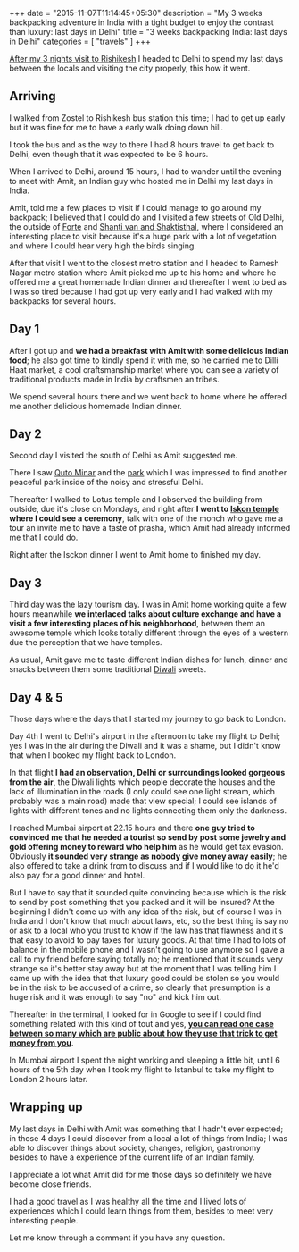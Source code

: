 +++
date = "2015-11-07T11:14:45+05:30"
description = "My 3 weeks backpacking adventure in India with a tight budget to enjoy the contrast than luxury: last days in Delhi"
title = "3 weeks backpacking India: last days in Delhi"
categories = [
  "travels"
]
+++

[After my 3 nights visit to Rishikesh](3-weeks-backpacking-india-8) I headed to Delhi to spend my last days between the locals and visiting the city properly, this how it went.

## Arriving

I walked from Zostel to Rishikesh bus station this time; I had to get up early but it was fine for me to have a early walk doing down hill.

I took the bus and as the way to there I had 8 hours travel to get back to Delhi, even though that it was expected to be 6 hours.

When I arrived to Delhi, around 15 hours, I had to wander until the evening to meet with Amit, an Indian guy who hosted me in Delhi my last days in India.

Amit, told me a few places to visit if I could manage to go around my backpack; I believed that I could do and I visited a few streets of Old Delhi, the outside of <a href="" target="_blank" rel="nofollow">Forte</a> and <a href="" target="_blank" rel="nofollow">Shanti van and Shaktisthal</a>, where I considered an interesting place to visit because it's a huge park with a lot of vegetation and where I could hear very high the birds singing.

After that visit I went to the closest metro station and I headed to Ramesh Nagar metro station where Amit picked me up to his home and where he offered me a great homemade Indian dinner and thereafter I went to bed as I was so tired because I had got up very early and I had walked with my backpacks for several hours.

## Day 1

After I got up and **we had a breakfast with Amit with some delicious Indian food**; he also got time to kindly spend it with me, so he carried me to Dilli Haat market, a cool craftsmanship market where you can see a variety of traditional products made in India by craftsmen an tribes.

We spend several hours there and we went back to home where he offered me another delicious homemade Indian dinner.

## Day 2

Second day I visited the south of Delhi as Amit suggested me.

There I saw <a href="" target="_blank" rel="nofollow">Quto Minar</a> and the <a href="" target="_blank" rel="nofollow">park</a> which I was impressed to find another peaceful park inside of the noisy and stressful Delhi.

Thereafter I walked to Lotus temple and I observed the building from outside, due it's close on Mondays, and right after **I went to <a href="" target="_blank" rel="nofollow">Iskon temple</a> where I could see a ceremony**, talk with one of the monch who gave me a tour an invite me to have a taste of prasha, which Amit had already informed me that I could do.

Right after the Isckon dinner I went to Amit home to finished my day.

## Day 3

Third day was the lazy tourism day. I was in Amit home working quite a few hours meanwhile **we interlaced talks about culture exchange and have a visit a few interesting places of his neighborhood**, between them an awesome temple which looks totally different through the eyes of a western due the perception that we have temples.

As usual, Amit gave me to taste different Indian dishes for lunch, dinner and snacks between them some traditional <a href="" target="_blank" rel="nofollow">Diwali</a> sweets.

## Day 4 & 5

Those days where the days that I started my journey to go back to London.

Day 4th I went to Delhi's airport in the afternoon to take my flight to Delhi; yes I was in the air during the Diwali and it was a shame, but I didn't know that when I booked my flight back to London.

In that flight **I had an observation, Delhi or surroundings looked gorgeous from the air**, the Diwali lights which people decorate the houses and the lack of illumination in the roads (I only could see one light stream, which probably was a main road) made that view special; I could see islands of lights with different tones and no lights connecting them only the darkness.

I reached Mumbai airport at 22.15 hours and there **one guy tried to convinced me that he needed a tourist so send by post some jewelry and gold offering money to reward who help him** as he would get tax evasion. Obviously **it sounded very strange as nobody give money away easily**; he also offered to take a drink from to discuss and if I would like to do it he'd also pay for a good dinner and hotel.

But I have to say that it sounded quite convincing because which is the risk to send by post something that you packed and it will be insured? At the beginning I didn't come up with any idea of the risk, but of course I was in India and I don't know that much about laws, etc, so the best thing is say no or ask to a local who you trust to know if the law has that flawness and it's that easy to avoid to pay taxes for luxury goods. At that time I had to lots of balance in the mobile phone and I wasn't going to use anymore so I gave a call to my friend before saying totally no; he mentioned that it sounds very strange so it's better stay away but at the moment that I was telling him I came up with the idea that that luxury good could be stolen so you would be in the risk to be accused of a crime, so clearly that presumption is a huge risk and it was enough to say "no" and kick him out.

Thereafter in the terminal, I looked for in Google to see if I could find something related with this kind of tout and yes, **<a href="" target="_blank" rel="nofollow">you can read one case between so many which are public about how they use that trick to get money from you</a>**.


In Mumbai airport I spent the night working and sleeping a little bit, until 6 hours of the 5th day when I took my flight to Istanbul to take my flight to London 2 hours later.


## Wrapping up

My last days in Delhi with Amit was something that I hadn't ever expected; in those 4 days I could discover from a local a lot of things from India; I was able to discover things about society, changes, religion, gastronomy besides to have a experience of the current life of an Indian family.

I appreciate a lot what Amit did for me those days so definitely we have become close friends.

I had a good travel as I was healthy all the time and I lived lots of experiences which I could learn things from them, besides to meet very interesting people.

Let me know through a comment if you have any question.
